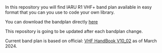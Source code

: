 In this repository you will find IARU R1 VHF+ band plan available in easy format that you can you use to code your own library.

You can download the bandplan directly [here](./bandplan.xls?raw=true)

This repository is going to be updated after each bandplan change.

Current band plan is based on official: [VHF HandBook V10_02](https://www.iaru-r1.org/wp-content/uploads/2024/11/VHF_Handbook_V10_02.pdf) as of March 2024.
